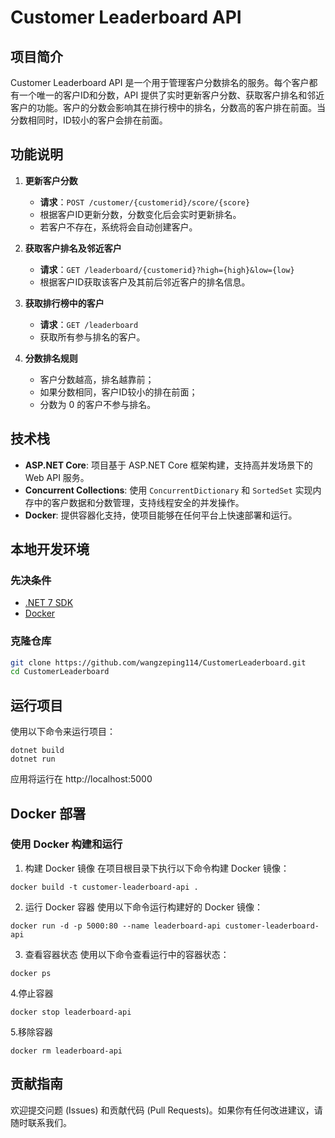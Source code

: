 # Customer Leaderboard API

## 项目简介

Customer Leaderboard API 是一个用于管理客户分数排名的服务。每个客户都有一个唯一的客户ID和分数，API 提供了实时更新客户分数、获取客户排名和邻近客户的功能。客户的分数会影响其在排行榜中的排名，分数高的客户排在前面。当分数相同时，ID较小的客户会排在前面。

## 功能说明

1. **更新客户分数**
   - **请求**：`POST /customer/{customerid}/score/{score}`
   - 根据客户ID更新分数，分数变化后会实时更新排名。
   - 若客户不存在，系统将会自动创建客户。
   
2. **获取客户排名及邻近客户**
   - **请求**：`GET /leaderboard/{customerid}?high={high}&low={low}`
   - 根据客户ID获取该客户及其前后邻近客户的排名信息。
   
3. **获取排行榜中的客户**
   - **请求**：`GET /leaderboard`
   - 获取所有参与排名的客户。

4. **分数排名规则**
   - 客户分数越高，排名越靠前；
   - 如果分数相同，客户ID较小的排在前面；
   - 分数为 0 的客户不参与排名。

## 技术栈

- **ASP.NET Core**: 项目基于 ASP.NET Core 框架构建，支持高并发场景下的 Web API 服务。
- **Concurrent Collections**: 使用 `ConcurrentDictionary` 和 `SortedSet` 实现内存中的客户数据和分数管理，支持线程安全的并发操作。
- **Docker**: 提供容器化支持，使项目能够在任何平台上快速部署和运行。

## 本地开发环境

### 先决条件

- [.NET 7 SDK](https://dotnet.microsoft.com/download/dotnet/7.0)
- [Docker](https://www.docker.com/get-started)

### 克隆仓库

```bash
git clone https://github.com/wangzeping114/CustomerLeaderboard.git
cd CustomerLeaderboard
```

## 运行项目
使用以下命令来运行项目：
```
dotnet build
dotnet run
```
应用将运行在 http://localhost:5000

## Docker 部署
### 使用 Docker 构建和运行
1. 构建 Docker 镜像
在项目根目录下执行以下命令构建 Docker 镜像：
```
docker build -t customer-leaderboard-api .
```
2. 运行 Docker 容器
使用以下命令运行构建好的 Docker 镜像：
```
docker run -d -p 5000:80 --name leaderboard-api customer-leaderboard-api
```
3. 查看容器状态
使用以下命令查看运行中的容器状态：
```
docker ps
```
4.停止容器
```
docker stop leaderboard-api
```
5.移除容器
```
docker rm leaderboard-api
```
## 贡献指南
欢迎提交问题 (Issues) 和贡献代码 (Pull Requests)。如果你有任何改进建议，请随时联系我们。